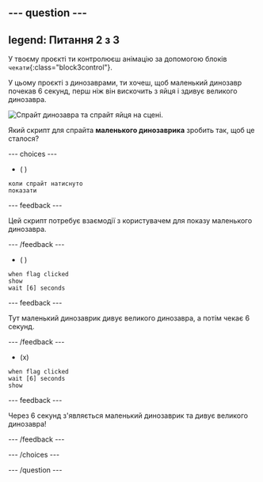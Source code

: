 --- question ---
---
legend: Питання 2 з 3
---

У твоєму проєкті ти контролюєш анімацію за допомогою блоків `чекати`{:class="block3control"}.

У цьому проєкті з динозаврами, ти хочеш, щоб маленький динозавр почекав 6 секунд, перш ніж він вискочить з яйця і здивує великого динозавра.

![Спрайт динозавра та спрайт яйця на сцені.](images/quiz-q2.png)

Який скрипт для спрайта **маленького динозаврика** зробить так, щоб це сталося?

--- choices ---

- ( )
```blocks3
коли спрайт натиснуто
показати
```

  --- feedback ---

Цей скрипт потребує взаємодії з користувачем для показу маленького динозавра.

  --- /feedback ---

- ( )
```blocks3
when flag clicked
show
wait [6] seconds
```

  --- feedback ---

 Тут маленький динозаврик дивує великого динозавра, а потім чекає 6 секунд.

  --- /feedback ---

- (x)
```blocks3
when flag clicked
wait [6] seconds
show
```

  --- feedback ---

 Через 6 секунд з'являється маленький динозаврик та дивує великого динозавра!

  --- /feedback ---

--- /choices ---

--- /question ---
